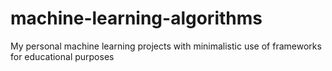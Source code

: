# machine-learning-algorithms
My personal machine learning projects with minimalistic use of frameworks for educational purposes

